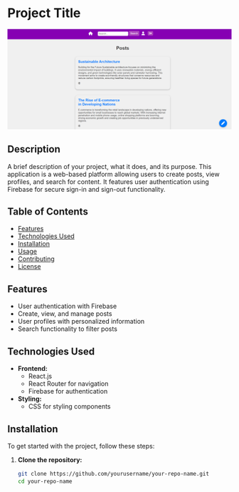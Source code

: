# Project Title

![Project Screenshot](image/image.png) <!-- Replace with your image path -->

## Description
A brief description of your project, what it does, and its purpose. This application is a web-based platform allowing users to create posts, view profiles, and search for content. It features user authentication using Firebase for secure sign-in and sign-out functionality.

## Table of Contents
- [Features](#features)
- [Technologies Used](#technologies-used)
- [Installation](#installation)
- [Usage](#usage)
- [Contributing](#contributing)
- [License](#license)

## Features
- User authentication with Firebase
- Create, view, and manage posts
- User profiles with personalized information
- Search functionality to filter posts

## Technologies Used
- **Frontend:**
  - React.js
  - React Router for navigation
  - Firebase for authentication
- **Styling:**
  - CSS for styling components

## Installation
To get started with the project, follow these steps:

1. **Clone the repository:**
   ```bash
   git clone https://github.com/yourusername/your-repo-name.git
   cd your-repo-name
